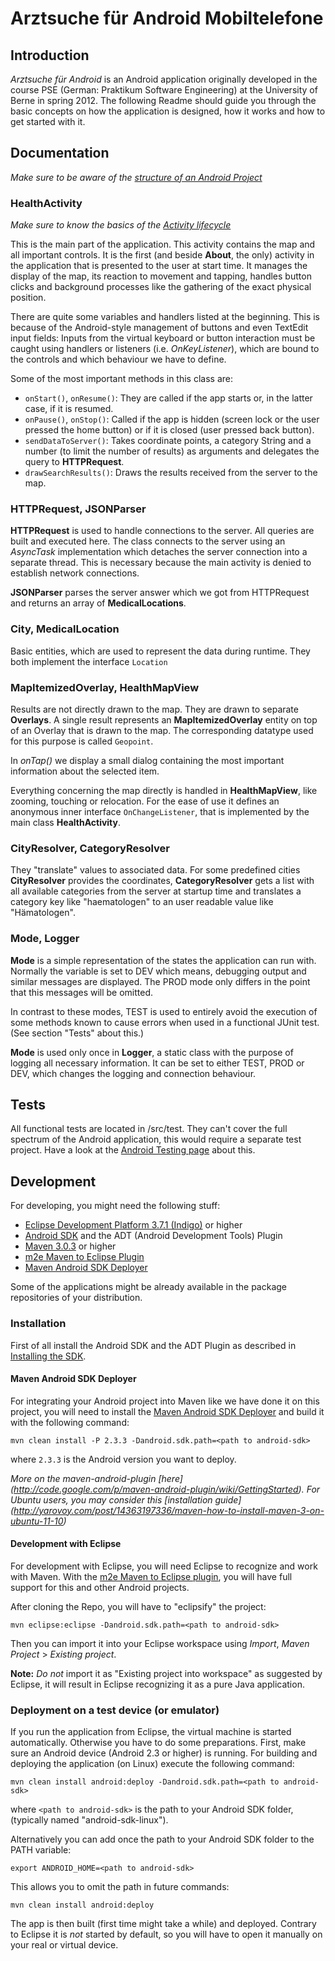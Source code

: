 Arztsuche für Android Mobiltelefone
=====================

Introduction
------------
*Arztsuche für Android* is an Android application originally developed in the course PSE (German: Praktikum Software Engineering) at the University of Berne in spring 2012. The following Readme should guide you through the basic concepts on how the application is designed, how it works and how to get started with it.

Documentation
-------------
*Make sure to be aware of the [structure of an Android Project](http://sudarmuthu.com/blog/the-structure-of-an-android-project)*

### HealthActivity
*Make sure to know the basics of the [Activity lifecycle](http://developer.android.com/guide/topics/fundamentals/activities.html)*

This is the main part of the application. This activity contains the map and all important controls. It is the first (and beside **About**, the only) activity in the application that is presented to the user at start time. It manages the display of the map, its reaction to movement and tapping, handles button clicks and background processes like the gathering of the exact physical position.

There are quite some variables and handlers listed at the beginning. This is because of the Android-style management of buttons and even TextEdit input fields: Inputs from the virtual keyboard or button interaction must be caught using handlers or listeners (i.e. *OnKeyListener*), which are bound to the controls and which behaviour we have to define.

Some of the most important methods in this class are:

*   `onStart()`, `onResume()`: They are called if the app starts or, in the latter case, if it is resumed.
*   `onPause()`, `onStop()`: Called if the app is hidden (screen lock or the user pressed the home button) or if it is closed (user pressed back button).
*   `sendDataToServer()`: Takes coordinate points, a category String and a number (to limit the number of results) as arguments and delegates the query to **HTTPRequest**.
*   `drawSearchResults()`: Draws the results received from the server to the map.

### HTTPRequest, JSONParser
**HTTPRequest** is used to handle connections to the server. All queries are built and executed here. The class connects to the server using an *AsyncTask* implementation which detaches the server connection into a separate thread. This is necessary because the main activity is denied to establish network connections.

**JSONParser** parses the server answer which we got from HTTPRequest and returns an array of **MedicalLocations**.

### City, MedicalLocation
Basic entities, which are used to represent the data during runtime. They both implement the interface `Location`

### MapItemizedOverlay, HealthMapView
Results are not directly drawn to the map. They are drawn to separate **Overlays**. A single result represents an **MapItemizedOverlay** entity on top of an Overlay that is drawn to the map. The corresponding datatype used for this purpose is called `Geopoint`.

In *onTap()* we display a small dialog containing the most important information about the selected item.

Everything concerning the map directly is handled in **HealthMapView**, like zooming, touching or relocation. For the ease of use it defines an anonymous inner interface `OnChangeListener`, that is implemented by the main class **HealthActivity**.

### CityResolver, CategoryResolver
They "translate" values to associated data. For some predefined cities **CityResolver** provides the coordinates, **CategoryResolver** gets a list with all available categories from the server at startup time and translates a category key like "haematologen" to an user readable value like "Hämatologen".

### Mode, Logger
**Mode** is a simple representation of the states the application can run with. Normally the variable is set to DEV which means, debugging output and similar messages are displayed.
The PROD mode only differs in the point that this messages will be omitted.

In contrast to these modes, TEST is used to entirely avoid the execution of some methods known to cause errors when used in a functional JUnit test. (See section "Tests" about this.)

**Mode** is used only once in **Logger**, a static class with the purpose of logging all necessary information. It can be set to either TEST, PROD or DEV, which changes the logging and connection behaviour.

## Tests
All functional tests are located in /src/test. They can't cover the full spectrum of the Android application, this would require a separate test project. Have a look at the [Android Testing page](http://developer.android.com/guide/developing/testing/testing_eclipse.html) about this.

Development
-----------

For developing, you might need the following stuff:

*   [Eclipse Development Platform 3.7.1 (Indigo)](http://eclipse.org/downloads/) or higher
*   [Android SDK](http://developer.android.com/sdk/index.html) and the ADT (Android Development Tools) Plugin
*   [Maven 3.0.3](http://maven.apache.org/) or higher
*   [m2e Maven to Eclipse Plugin](http://rgladwell.github.com/m2e-android/)
*   [Maven Android SDK Deployer](https://github.com/mosabua/maven-android-sdk-deployer/wiki)

Some of the applications might be already available in the package repositories of your distribution.

### Installation

First of all install the Android SDK and the ADT Plugin as described in [Installing the SDK](http://developer.android.com/sdk/installing.html).

#### Maven Android SDK Deployer

For integrating your Android project into Maven like we have done it on this project, you will need to install the [Maven Android SDK Deployer](https://github.com/mosabua/maven-android-sdk-deployer/wiki) and build it with the following command:

`mvn clean install -P 2.3.3 -Dandroid.sdk.path=<path to android-sdk>`

where `2.3.3` is the Android version you want to deploy.

*More on the maven-android-plugin [here] (http://code.google.com/p/maven-android-plugin/wiki/GettingStarted). For Ubuntu users, you may consider this [installation guide] (http://yarovoy.com/post/14363197336/maven-how-to-install-maven-3-on-ubuntu-11-10)*

#### Development with Eclipse 
For development with Eclipse, you will need Eclipse to recognize and work with Maven.
With the [m2e Maven to Eclipse plugin](http://rgladwell.github.com/m2e-android/), you will have full support for this and other Android projects.

After cloning the Repo, you will have to "eclipsify" the project: 

`mvn eclipse:eclipse -Dandroid.sdk.path=<path to android-sdk>`

Then you can import it into your Eclipse workspace using *Import*, *Maven Project* > *Existing project*.

**Note:** *Do not* import it as "Existing project into workspace" as suggested by Eclipse, it will result in Eclipse recognizing it as a pure Java application.

### Deployment on a test device (or emulator)
If you run the application from Eclipse, the virtual machine is started automatically. Otherwise you have to do some preparations.
First, make sure an Android device (Android 2.3 or higher) is running.
For building and deploying the application (on Linux) execute the following command:

`mvn clean install android:deploy -Dandroid.sdk.path=<path to android-sdk>`

where `<path to android-sdk>` is the path to your Android SDK folder, (typically named "android-sdk-linux").

Alternatively you can add once the path to your Android SDK folder to the PATH variable:

`export ANDROID_HOME=<path to android-sdk>`

This allows you to omit the path in future commands:

`mvn clean install android:deploy`

The app is then built (first time might take a while) and deployed.
Contrary to Eclipse it is *not* started by default, so you will have to open it manually on your real or virtual device.
